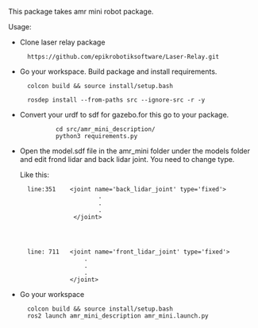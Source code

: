 This package takes amr mini robot package.

Usage:

- Clone laser relay package

        https://github.com/epikrobotiksoftware/Laser-Relay.git

- Go your workspace. Build package and install requirements.

        colcon build && source install/setup.bash

        rosdep install --from-paths src --ignore-src -r -y

- Convert your urdf to sdf for gazebo.for this go to your package.

                cd src/amr_mini_description/
                python3 requirements.py

- Open the model.sdf file in the amr_mini folder under the models folder and edit frond lidar and back lidar joint. You need to change type.

  Like this:

        line:351    <joint name='back_lidar_joint' type='fixed'>
                            .
                            .
                            .
                     </joint>




        line: 711   <joint name='front_lidar_joint' type='fixed'>
                        .
                        .
                        .
                    </joint>

- Go your workspace

        colcon build && source install/setup.bash
        ros2 launch amr_mini_description amr_mini.launch.py
